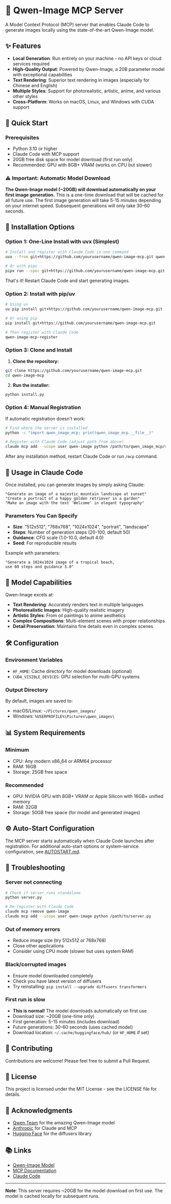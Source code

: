 # 🎨 Qwen-Image MCP Server

A Model Context Protocol (MCP) server that enables Claude Code to generate images locally using the state-of-the-art Qwen-Image model.

## ✨ Features

- **Local Generation**: Run entirely on your machine - no API keys or cloud services required
- **High-Quality Output**: Powered by Qwen-Image, a 20B parameter model with exceptional capabilities
- **Text Rendering**: Superior text rendering in images (especially for Chinese and English)
- **Multiple Styles**: Support for photorealistic, artistic, anime, and various other styles
- **Cross-Platform**: Works on macOS, Linux, and Windows with CUDA support

## 🚀 Quick Start

### Prerequisites

- Python 3.10 or higher
- Claude Code with MCP support
- 20GB free disk space for model download (first run only)
- Recommended: GPU with 8GB+ VRAM (works on CPU but slower)

### ⚠️ Important: Automatic Model Download

**The Qwen-Image model (~20GB) will download automatically on your first image generation.** This is a one-time download that will be cached for all future use. The first image generation will take 5-15 minutes depending on your internet speed. Subsequent generations will only take 30-60 seconds.

## 🎯 Installation Options

### Option 1: One-Line Install with uvx (Simplest)

```bash
# Install and register with Claude Code in one command
uvx --from git+https://github.com/yourusername/qwen-image-mcp.git qwen-image-mcp-register

# Or with pipx
pipx run --spec git+https://github.com/yourusername/qwen-image-mcp.git qwen-image-mcp-register
```

That's it! Restart Claude Code and start generating images.

### Option 2: Install with pip/uv

```bash
# Using uv
uv pip install git+https://github.com/yourusername/qwen-image-mcp.git

# Or using pip
pip install git+https://github.com/yourusername/qwen-image-mcp.git

# Then register with Claude Code
qwen-image-mcp-register
```

### Option 3: Clone and Install

1. **Clone the repository:**
```bash
git clone https://github.com/yourusername/qwen-image-mcp.git
cd qwen-image-mcp
```

2. **Run the installer:**
```bash
python install.py
```

### Option 4: Manual Registration

If automatic registration doesn't work:

```bash
# Find where the server is installed
python -c "import qwen_image_mcp; print(qwen_image_mcp.__file__)"

# Register with Claude Code (adjust path from above)
claude mcp add --scope user qwen-image python /path/to/qwen_image_mcp/server.py
```

After any installation method, restart Claude Code or run `/mcp` command.

## 💬 Usage in Claude Code

Once installed, you can generate images by simply asking Claude:

```
"Generate an image of a majestic mountain landscape at sunset"
"Create a portrait of a happy golden retriever in a garden"
"Make an image with the text 'Welcome' in elegant typography"
```

### Parameters You Can Specify

- **Size**: "512x512", "768x768", "1024x1024", "portrait", "landscape"
- **Steps**: Number of generation steps (20-100, default 50)
- **Guidance**: CFG scale (1.0-10.0, default 4.0)
- **Seed**: For reproducible results

Example with parameters:
```
"Generate a 1024x1024 image of a tropical beach, 
use 60 steps and guidance 5.0"
```

## 🎯 Model Capabilities

Qwen-Image excels at:

- **Text Rendering**: Accurately renders text in multiple languages
- **Photorealistic Images**: High-quality realistic imagery
- **Artistic Styles**: From oil paintings to anime aesthetics
- **Complex Compositions**: Multi-element scenes with proper relationships
- **Detail Preservation**: Maintains fine details even in complex scenes

## 🛠️ Configuration

### Environment Variables

- `HF_HOME`: Cache directory for model downloads (optional)
- `CUDA_VISIBLE_DEVICES`: GPU selection for multi-GPU systems

### Output Directory

By default, images are saved to:
- macOS/Linux: `~/Pictures/qwen_images/`
- Windows: `%USERPROFILE%\Pictures\qwen_images\`

## 📊 System Requirements

### Minimum
- CPU: Any modern x86_64 or ARM64 processor
- RAM: 16GB
- Storage: 25GB free space

### Recommended
- GPU: NVIDIA GPU with 8GB+ VRAM or Apple Silicon with 16GB+ unified memory
- RAM: 32GB
- Storage: 50GB free space (for model and generated images)

## ⚙️ Auto-Start Configuration

The MCP server starts automatically when Claude Code launches after registration. For additional auto-start options or system-service configuration, see [AUTOSTART.md](AUTOSTART.md).

## 🔧 Troubleshooting

### Server not connecting
```bash
# Check if server runs standalone
python server.py

# Re-register with Claude Code
claude mcp remove qwen-image
claude mcp add --scope user qwen-image python /path/to/server.py
```

### Out of memory errors
- Reduce image size (try 512x512 or 768x768)
- Close other applications
- Consider using CPU mode (slower but uses system RAM)

### Black/corrupted images
- Ensure model downloaded completely
- Check you have latest version of diffusers
- Try reinstalling: `pip install --upgrade diffusers transformers`

### First run is slow
- **This is normal!** The model downloads automatically on first use
- Download size: ~20GB (one-time only)
- First generation: 5-15 minutes (includes download)
- Future generations: 30-60 seconds (uses cached model)
- Download location: `~/.cache/huggingface/hub/` (or `HF_HOME` if set)

## 🤝 Contributing

Contributions are welcome! Please feel free to submit a Pull Request.

## 📄 License

This project is licensed under the MIT License - see the LICENSE file for details.

## 🙏 Acknowledgments

- [Qwen Team](https://github.com/QwenLM) for the amazing Qwen-Image model
- [Anthropic](https://anthropic.com) for Claude and MCP
- [Hugging Face](https://huggingface.co) for the diffusers library

## 📚 Links

- [Qwen-Image Model](https://huggingface.co/Qwen/Qwen-Image)
- [MCP Documentation](https://modelcontextprotocol.io)
- [Claude Code](https://claude.ai/code)

---

**Note**: This server requires ~20GB for the model download on first use. The model is cached locally for subsequent runs.